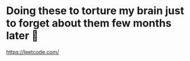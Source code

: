 # Doing these to torture my brain just to forget about them few months later :sushi:

https://leetcode.com/

